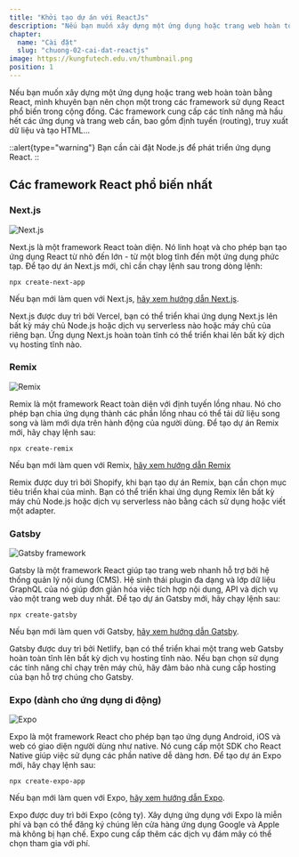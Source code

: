 ```yaml
---
title: "Khởi tạo dự án với ReactJs"
description: "Nếu bạn muốn xây dựng một ứng dụng hoặc trang web hoàn toàn bằng React, chúng tôi đề xuất bạn nên chọn một trong các framework sử dụng React phổ biến trong cộng đồng"
chapter:
  name: "Cài đặt"
  slug: "chuong-02-cai-dat-reactjs"
image: https://kungfutech.edu.vn/thumbnail.png
position: 1
---
```


Nếu bạn muốn xây dựng một ứng dụng hoặc trang web hoàn toàn bằng React, mình khuyên bạn nên chọn một trong các framework sử dụng React phổ biến trong cộng đồng. Các framework cung cấp các tính năng mà hầu hết các ứng dụng và trang web cần, bao gồm định tuyến (routing), truy xuất dữ liệu và tạo HTML...

::alert{type="warning"}
Bạn cần cài đặt Node.js để phát triển ứng dụng React.
::

## Các framework React phổ biến nhất

### Next.js

![Next.js](https://github.com/techmely/hoc-lap-trinh/assets/29374426/1068a801-b2f7-49d3-b121-b49798837846)

Next.js là một framework React toàn diện. Nó linh hoạt và cho phép bạn tạo ứng dụng React từ nhỏ đến lớn - từ một blog tĩnh đến một ứng dụng phức tạp. Để tạo dự án Next.js mới, chỉ cần chạy lệnh sau trong dòng lệnh:

```shell
npx create-next-app
```

Nếu bạn mới làm quen với Next.js, [hãy xem hướng dẫn Next.js](https://nextjs.org/).

Next.js được duy trì bởi Vercel, bạn có thể triển khai ứng dụng Next.js lên bất kỳ máy chủ Node.js hoặc dịch vụ serverless nào hoặc máy chủ của riêng bạn. Ứng dụng Next.js hoàn toàn tĩnh có thể triển khai lên bất kỳ dịch vụ hosting tĩnh nào.

### Remix

![Remix](https://github.com/techmely/hoc-lap-trinh/assets/29374426/0bc53679-1e8f-4ccc-a2fe-ce9f25e1beef)


Remix là một framework React toàn diện với định tuyến lồng nhau. Nó cho phép bạn chia ứng dụng thành các phần lồng nhau có thể tải dữ liệu song song và làm mới dựa trên hành động của người dùng. Để tạo dự án Remix mới, hãy chạy lệnh sau:

```shell
npx create-remix
```

Nếu bạn mới làm quen với Remix, [hãy xem hướng dẫn Remix](https://remix.run/)

Remix được duy trì bởi Shopify, khi bạn tạo dự án Remix, bạn cần chọn mục tiêu triển khai của mình. Bạn có thể triển khai ứng dụng Remix lên bất kỳ máy chủ Node.js hoặc dịch vụ serverless nào bằng cách sử dụng hoặc viết một adapter.

### Gatsby

![Gatsby framework](https://github.com/techmely/hoc-lap-trinh/assets/29374426/5267b331-bb45-47bc-9c3a-b95e82cc7700)

Gatsby là một framework React giúp tạo trang web nhanh hỗ trợ bởi hệ thống quản lý nội dung (CMS). Hệ sinh thái plugin đa dạng và lớp dữ liệu GraphQL của nó giúp đơn giản hóa việc tích hợp nội dung, API và dịch vụ vào một trang web duy nhất. Để tạo dự án Gatsby mới, hãy chạy lệnh sau:

```shell
npx create-gatsby
```

Nếu bạn mới làm quen với Gatsby, [hãy xem hướng dẫn Gatsby](https://www.gatsbyjs.com/).

Gatsby được duy trì bởi Netlify, bạn có thể triển khai một trang web Gatsby hoàn toàn tĩnh lên bất kỳ dịch vụ hosting tĩnh nào. Nếu bạn chọn sử dụng các tính năng chỉ chạy trên máy chủ, hãy đảm bảo nhà cung cấp hosting của bạn hỗ trợ chúng cho Gatsby.

### Expo (dành cho ứng dụng di động)

![Expo](https://github.com/techmely/hoc-lap-trinh/assets/29374426/0cca8ee3-f02c-4037-9ac7-b66902ebf5b4)


Expo là một framework React cho phép bạn tạo ứng dụng Android, iOS và web có giao diện người dùng như native. Nó cung cấp một SDK cho React Native giúp việc sử dụng các phần native dễ dàng hơn. Để tạo dự án Expo mới, hãy chạy lệnh sau:

```shell
npx create-expo-app
```

Nếu bạn mới làm quen với Expo, [hãy xem hướng dẫn Expo](https://expo.dev/).

Expo được duy trì bởi Expo (công ty). Xây dựng ứng dụng với Expo là miễn phí và bạn có thể đăng ký chúng lên cửa hàng ứng dụng Google và Apple mà không bị hạn chế. Expo cung cấp thêm các dịch vụ đám mây có thể chọn tham gia với phí.

